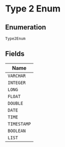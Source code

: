 
# Type 2 Enum

## Enumeration

`Type2Enum`

## Fields

| Name |
|  --- |
| `VARCHAR` |
| `INTEGER` |
| `LONG` |
| `FLOAT` |
| `DOUBLE` |
| `DATE` |
| `TIME` |
| `TIMESTAMP` |
| `BOOLEAN` |
| `LIST` |

